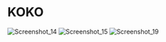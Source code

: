 # KOKO
![Screenshot_14](https://user-images.githubusercontent.com/56379916/213937402-454e01a1-fb54-4474-8483-488f1bd5cdbc.png)
![Screenshot_15](https://user-images.githubusercontent.com/56379916/213937432-84322466-d028-4f49-a0de-63dc8d9b2c7b.png)
![Screenshot_19](https://user-images.githubusercontent.com/56379916/213937555-a21d60aa-1af4-49df-9337-e549890131e3.png)
